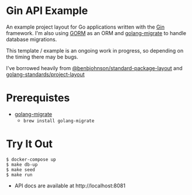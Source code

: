# Gin API Example

An example project layout for Go applications written with the [Gin](https://github.com/gin-gonic/gin) framework.
I'm also using [GORM](https://github.com/go-gorm/gorm) as an ORM and [golang-migrate](https://github.com/golang-migrate/migrate)
to handle database migrations.

This template / example is an ongoing work in progress, so depending on the timing there may be bugs.

I've borrowed heavily from [@benbjohnson/standard-package-layout](https://medium.com/@benbjohnson/standard-package-layout-7cdbc8391fc1) and [golang-standards/project-layout](https://github.com/golang-standards/project-layout)

# Prerequistes

* [golang-migrate](https://github.com/golang-migrate/migrate) 
  * `brew install golang-migrate`

# Try It Out

```
$ docker-compose up
$ make db-up
$ make seed
$ make run
```

* API docs are available at http://localhost:8081

